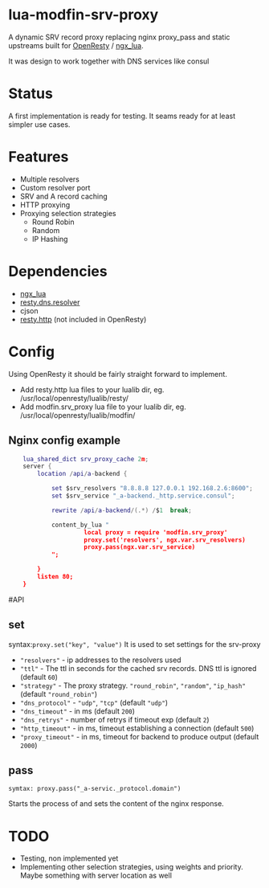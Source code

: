 # lua-modfin-srv-proxy

A dynamic SRV record proxy replacing nginx proxy_pass and static upstreams built for 
[OpenResty](http://openresty.org/) / [ngx_lua](https://github.com/chaoslawful/lua-nginx-module).

It was design to work together with DNS services like consul

# Status

A first implementation is ready for testing. It seams ready for at least simpler use cases.

# Features

* Multiple resolvers
* Custom resolver port
* SRV and A record caching
* HTTP proxying
* Proxying selection strategies
    * Round Robin
    * Random
    * IP Hashing

# Dependencies 

* [ngx_lua](https://github.com/chaoslawful/lua-nginx-module)
* [resty.dns.resolver](https://github.com/openresty/lua-resty-dns)
* cjson
* [resty.http](https://github.com/pintsized/lua-resty-http) (not included in OpenResty)

# Config

Using OpenResty it should be fairly straight forward to implement.
* Add resty.http lua files to your lualib dir, eg. /usr/local/openresty/lualib/resty/
* Add modfin.srv_proxy lua file to your lualib dir, eg. /usr/local/openresty/lualib/modfin/

## Nginx config example
```` lua
    lua_shared_dict srv_proxy_cache 2m;                           
    server {
        location /api/a-backend {

            set $srv_resolvers "8.8.8.8 127.0.0.1 192.168.2.6:8600";  
            set $srv_service "_a-backend._http.service.consul";       

            rewrite /api/a-backend/(.*) /$1  break;

            content_by_lua "
                     local proxy = require 'modfin.srv_proxy'                              
                     proxy.set('resolvers', ngx.var.srv_resolvers)
                     proxy.pass(ngx.var.srv_service)                                      
            ";

        }
        listen 80;
    }
````

#API 

## set

syntax:```proxy.set("key", "value")```
It is used to set settings for the srv-proxy
* ``"resolvers"`` - ip addresses to the resolvers used 
* ``"ttl"`` - The ttl in seconds for the cached srv records. DNS ttl is ignored (default ``60``)
* ``"strategy"`` - The proxy strategy. ``"round_robin"``, ``"random"``, ``"ip_hash"`` (default ``"round_robin"``) 
* ``"dns_protocol"`` - ``"udp"``, ``"tcp"`` (default ``"udp"``)
* ``"dns_timeout"`` - in ms (default ``200``)
* ``"dns_retrys"`` - number of retrys if timeout exp (default ``2``)
* ``"http_timeout"`` - in ms, timeout establishing a connection (default ``500``)
* ``"proxy_timeout"`` - in ms, timeout for backend to produce output (default ``2000``)


## pass

``` symtax: proxy.pass("_a-servic._protocol.domain") ```

Starts the process of and sets the content of the nginx response. 

# TODO

* Testing, non implemented yet
* Implementing other selection strategies, using weights and priority. Maybe something with server location as well







